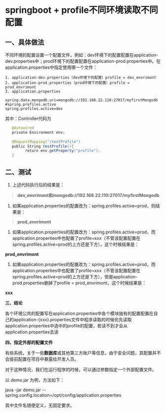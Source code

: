 # springboot + profile不同环境读取不同配置

## **一、具体做法**

 

不同环境的配置设置一个配置文件，例如：dev环境下的配置配置在application-dev.properties中；prod环境下的配置配置在application-prod.properties中。在application.properties中指定使用哪一个文件：

```properties
1. application-dev.properties（dev环境下的配置）profile = dev_envrimont 
2. application-prod.properties（prod环境下的配置）profile = prod_envrimont
3. application.properties
```

```properties
spring.data.mongodb.uri=mongodb://192.168.22.110:27017/myfirstMongodb      #spring.profiles.active      
spring.profiles.active=dev  
```



其中：Controller代码为

```java
   @Autowired  
   private Environment env;  
           
   @RequestMapping("/testProfile")  
   public String testProfile(){  
         return env.getProperty("profile");  
   }  
```

## **二、测试**

1. 上述代码执行后的结果是：

> **dev_envrimont和mongodb://192.168.22.110:27017/myfirstMongodb**

1. 如果application.properties的配置改为：spring.profiles.active=prod，则结果是：     

> **prod_envrimont**

1. 如果application.properties的配置改为：spring.profiles.active=prod，而application.properties中也配置了profile=xxx（不管该配置配置在spring.profiles.active=prod的上方还是下方），这个时候结果是：

**prod_envrimont**

 

1. 如果application.properties的配置改为：spring.profiles.active=prod，而application.properties中也配置了profile=xxx（不管该配置配置在spring.profiles.active=prod的上方还是下方），但是application-prod.properties删掉了profile     = prod_envrimont，这个时候结果是：

**xxx**

 

**三、结论**

 

各个环境公共的配置写在application.properties中各个模块独有的配置配置在自己的application-{xxx}.properties文件中程序读取的时候优先读取application.properties中选中的profile的配置，若读不到才会从application.properties去读

 

**四、指定外部的配置文件**

 

有些系统，关于一些**数据库**或其他第三方账户等信息，由于安全问题，其配置并不会提前配置在项目中暴露给开发人员。 

对于这种情况，我们在运行程序的时候，可以通过参数指定一个外部配置文件。 

以 demo.jar 为例，方法如下：

  java -jar demo.jar --spring.config.location=/opt/config/application.properties  

其中文件名随便定义，无固定要求。